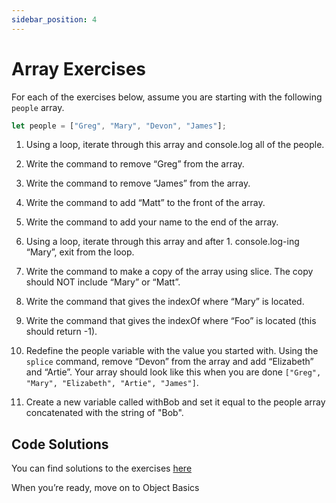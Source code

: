```yaml
---
sidebar_position: 4
---
```


# Array Exercises

For each of the exercises below, assume you are starting with the following `people` array.

```js
let people = ["Greg", "Mary", "Devon", "James"];
```

1. Using a loop, iterate through this array and console.log all of the people.

2. Write the command to remove “Greg” from the array.

3. Write the command to remove “James” from the array.

4. Write the command to add “Matt” to the front of the array.

5. Write the command to add your name to the end of the array.

6. Using a loop, iterate through this array and after 1. console.log-ing “Mary”, exit from the loop.

7. Write the command to make a copy of the array using slice. The copy should NOT include “Mary” or “Matt”.

8. Write the command that gives the indexOf where “Mary” is located.

9. Write the command that gives the indexOf where “Foo” is located (this should return -1).

10. Redefine the people variable with the value you started with. Using the `splice` command, remove “Devon” from the array and add “Elizabeth” and “Artie”. Your array should look like this when you are done `["Greg", "Mary", "Elizabeth", "Artie", "James"]`.

11. Create a new variable called withBob and set it equal to the people array concatenated with the string of "Bob".

## Code Solutions

You can find solutions to the exercises [here](https://github.com/Codust-SIR/Codust-Tutorial/blob/main/solutions/basic_js/array_methods.js)

When you’re ready, move on to Object Basics